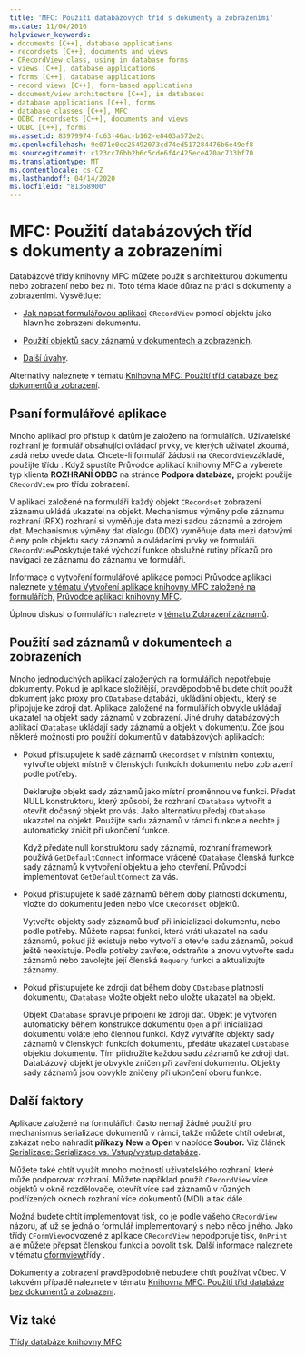 ```yaml
---
title: 'MFC: Použití databázových tříd s dokumenty a zobrazeními'
ms.date: 11/04/2016
helpviewer_keywords:
- documents [C++], database applications
- recordsets [C++], documents and views
- CRecordView class, using in database forms
- views [C++], database applications
- forms [C++], database applications
- record views [C++], form-based applications
- document/view architecture [C++], in databases
- database applications [C++], forms
- database classes [C++], MFC
- ODBC recordsets [C++], documents and views
- ODBC [C++], forms
ms.assetid: 83979974-fc63-46ac-b162-e8403a572e2c
ms.openlocfilehash: 9e071e0cc25492073cd74ed517284476b6e49ef8
ms.sourcegitcommit: c123cc76bb2b6c5cde6f4c425ece420ac733bf70
ms.translationtype: MT
ms.contentlocale: cs-CZ
ms.lasthandoff: 04/14/2020
ms.locfileid: "81368900"
---
```

# <a name="mfc-using-database-classes-with-documents-and-views"></a>MFC: Použití databázových tříd s dokumenty a zobrazeními

Databázové třídy knihovny MFC můžete použít s architekturou dokumentu nebo zobrazení nebo bez ní. Toto téma klade důraz na práci s dokumenty a zobrazeními. Vysvětluje:

- [Jak napsat formulářovou aplikaci](#_core_writing_a_form.2d.based_application) `CRecordView` pomocí objektu jako hlavního zobrazení dokumentu.

- [Použití objektů sady záznamů v dokumentech a zobrazeních](#_core_using_recordsets_in_documents_and_views).

- [Další úvahy](#_core_other_factors).

Alternativy naleznete v tématu [Knihovna MFC: Použití tříd databáze bez dokumentů a zobrazení](../data/mfc-using-database-classes-without-documents-and-views.md).

## <a name="writing-a-form-based-application"></a><a name="_core_writing_a_form.2d.based_application"></a>Psaní formulářové aplikace

Mnoho aplikací pro přístup k datům je založeno na formulářích. Uživatelské rozhraní je formulář obsahující ovládací prvky, ve kterých uživatel zkoumá, zadá nebo uvede data. Chcete-li formulář žádosti na `CRecordView`základě, použijte třídu . Když spustíte Průvodce aplikací knihovny MFC a vyberete typ klienta **ROZHRANÍ ODBC** na stránce **Podpora databáze,** projekt použije `CRecordView` pro třídu zobrazení.

V aplikaci založené na formuláři každý objekt `CRecordset` zobrazení záznamu ukládá ukazatel na objekt. Mechanismus výměny pole záznamu rozhraní (RFX) rozhraní si vyměňuje data mezi sadou záznamů a zdrojem dat. Mechanismus výměny dat dialogu (DDX) vyměňuje data mezi datovými členy pole objektu sady záznamů a ovládacími prvky ve formuláři. `CRecordView`Poskytuje také výchozí funkce obslužné rutiny příkazů pro navigaci ze záznamu do záznamu ve formuláři.

Informace o vytvoření formulářové aplikace pomocí Průvodce aplikací naleznete [v tématu Vytvoření aplikace knihovny MFC založené na formulářích,](../mfc/reference/creating-a-forms-based-mfc-application.md) [Průvodce aplikací knihovny MFC](../mfc/reference/database-support-mfc-application-wizard.md).

Úplnou diskusi o formulářích naleznete v [tématu Zobrazení záznamů](../data/record-views-mfc-data-access.md).

## <a name="using-recordsets-in-documents-and-views"></a><a name="_core_using_recordsets_in_documents_and_views"></a>Použití sad záznamů v dokumentech a zobrazeních

Mnoho jednoduchých aplikací založených na formulářích nepotřebuje dokumenty. Pokud je aplikace složitější, pravděpodobně budete chtít použít dokument jako proxy pro `CDatabase` databázi, ukládání objektu, který se připojuje ke zdroji dat. Aplikace založené na formulářích obvykle ukládají ukazatel na objekt sady záznamů v zobrazení. Jiné druhy databázových aplikací `CDatabase` ukládají sady záznamů a objekt v dokumentu. Zde jsou některé možnosti pro použití dokumentů v databázových aplikacích:

- Pokud přistupujete k sadě záznamů `CRecordset` v místním kontextu, vytvořte objekt místně v členských funkcích dokumentu nebo zobrazení podle potřeby.

   Deklarujte objekt sady záznamů jako místní proměnnou ve funkci. Předat NULL konstruktoru, který způsobí, že rozhraní `CDatabase` vytvořit a otevřít dočasný objekt pro vás. Jako alternativu předaj `CDatabase` ukazatel na objekt. Použijte sadu záznamů v rámci funkce a nechte ji automaticky zničit při ukončení funkce.

   Když předáte null konstruktoru sady záznamů, rozhraní framework používá `GetDefaultConnect` informace vrácené `CDatabase` členská funkce sady záznamů k vytvoření objektu a jeho otevření. Průvodci implementovat `GetDefaultConnect` za vás.

- Pokud přistupujete k sadě záznamů během doby platnosti dokumentu, vložte do dokumentu jeden nebo více `CRecordset` objektů.

   Vytvořte objekty sady záznamů buď při inicializaci dokumentu, nebo podle potřeby. Můžete napsat funkci, která vrátí ukazatel na sadu záznamů, pokud již existuje nebo vytvoří a otevře sadu záznamů, pokud ještě neexistuje. Podle potřeby zavřete, odstraňte a znovu vytvořte sadu záznamů nebo zavolejte její členská `Requery` funkci a aktualizujte záznamy.

- Pokud přistupujete ke zdroji dat během doby `CDatabase` platnosti dokumentu, `CDatabase` vložte objekt nebo uložte ukazatel na objekt.

   Objekt `CDatabase` spravuje připojení ke zdroji dat. Objekt je vytvořen automaticky během konstrukce dokumentu `Open` a při inicializaci dokumentu voláte jeho člennou funkci. Když vytváříte objekty sady záznamů v členských funkcích dokumentu, předáte ukazatel `CDatabase` objektu dokumentu. Tím přidružíte každou sadu záznamů ke zdroji dat. Databázový objekt je obvykle zničen při zavření dokumentu. Objekty sady záznamů jsou obvykle zničeny při ukončení oboru funkce.

## <a name="other-factors"></a><a name="_core_other_factors"></a>Další faktory

Aplikace založené na formulářích často nemají žádné použití pro mechanismus serializace dokumentů v rámci, takže můžete chtít odebrat, zakázat nebo nahradit **příkazy New** a **Open** v nabídce **Soubor.** Viz článek [Serializace: Serializace vs. Vstup/výstup databáze](../mfc/serialization-serialization-vs-database-input-output.md).

Můžete také chtít využít mnoho možností uživatelského rozhraní, které může podporovat rozhraní. Můžete například použít `CRecordView` více objektů v okně rozdělovače, otevřít více sad záznamů v různých podřízených oknech rozhraní více dokumentů (MDI) a tak dále.

Možná budete chtít implementovat tisk, co je podle vašeho `CRecordView` názoru, ať už se jedná o formulář implementovaný s nebo něco jiného. Jako třídy `CFormView`odvozené z aplikace `CRecordView` nepodporuje tisk, `OnPrint` ale můžete přepsat členskou funkci a povolit tisk. Další informace naleznete v tématu [cformview](../mfc/reference/cformview-class.md)třídy .

Dokumenty a zobrazení pravděpodobně nebudete chtít používat vůbec. V takovém případě naleznete v tématu [Knihovna MFC: Použití tříd databáze bez dokumentů a zobrazení](../data/mfc-using-database-classes-without-documents-and-views.md).

## <a name="see-also"></a>Viz také

[Třídy databáze knihovny MFC](../data/mfc-database-classes-odbc-and-dao.md)
